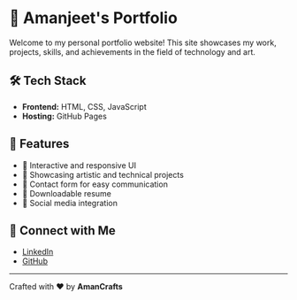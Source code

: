 # 🚀 Amanjeet's Portfolio

Welcome to my personal portfolio website! This site showcases my work, projects, skills, and achievements in the field of technology and art.


## 🛠️ Tech Stack
- **Frontend:** HTML, CSS, JavaScript
- **Hosting:** GitHub Pages

## 📂 Features
- 🌟 Interactive and responsive UI
- 🎨 Showcasing artistic and technical projects
- 📧 Contact form for easy communication
- 📄 Downloadable resume
- 🔗 Social media integration


## 🔗 Connect with Me
- [LinkedIn](https://linkedin.com/in/amanjeet-malik)
- [GitHub](https://github.com/AmanCrafts)

---
Crafted with ❤️ by **AmanCrafts**
